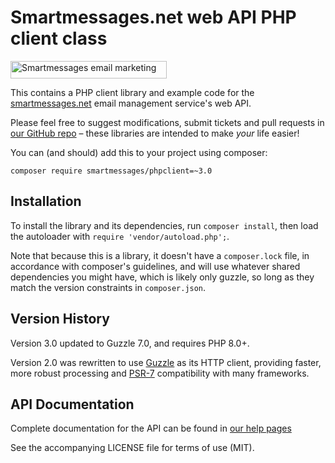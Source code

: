 # Smartmessages.net web API PHP client class

<a href="https://info.smartmessages.net/"><img src="https://www.smartmessages.net/img/smartmessages-logo.svg" width="250" height="28" alt="Smartmessages email marketing"></a>

This contains a PHP client library and example code for the [smartmessages.net](https://info.smartmessages.net/) email management service's web API.

Please feel free to suggest modifications, submit tickets and pull requests in [our GitHub repo](https://github.com/Smartmessages/PHPClient) – these libraries are intended to make *your* life easier!

You can (and should) add this to your project using composer:

```
composer require smartmessages/phpclient=~3.0
```

## Installation
To install the library and its dependencies, run `composer install`, then load the autoloader with `require 'vendor/autoload.php';`.

Note that because this is a library, it doesn't have a `composer.lock` file, in accordance with composer's guidelines, and will use whatever shared dependencies you might have, which is likely only guzzle, so long as they match the version constraints in `composer.json`.

## Version History
Version 3.0 updated to Guzzle 7.0, and requires PHP 8.0+.

Version 2.0 was rewritten to use [Guzzle](http://docs.guzzlephp.org/en/latest/) as its HTTP client, providing faster, more robust processing and [PSR-7](http://www.php-fig.org/psr/psr-7/) compatibility with many frameworks.

## API Documentation
Complete documentation for the API can be found in [our help pages](https://wiki.smartmessages.net/#API)

See the accompanying LICENSE file for terms of use (MIT).
